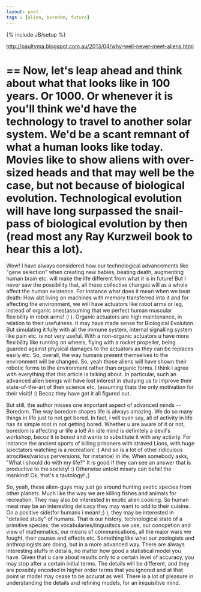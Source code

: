 ```yaml
---
layout: post
tags : [alien, boredom, future]
---
```

{% include JB/setup %}

http://paultyma.blogspot.com.au/2013/04/why-well-never-meet-aliens.html

==
Now, let's leap ahead and think about what that looks like in 100 years. Or 1000. Or whenever it is you'll think we'd have the technology to travel to another solar system. We'd be a scant remnant of what a human looks like today. Movies like to show aliens with over-sized heads and that may well be the case, but not because of biological evolution. Technological evolution will have long surpassed the snail-pass of biological evolution by then (read most any Ray Kurzweil book to hear this a lot).
==

Wow! I have always considered how our technological advancements like "gene selection" when creating new babies, beating death, augmenting human brain etc. will make the life different from what it is in future! But I never saw the possibility that, all these collective changes will as a whole affect the human existence.
For instance what does it mean when we beat death: How abt living on machines with memory transferred into it and for affecting the environment, we will have actuators like robot arms or leg, instead of organic ones(assuming that we perfect human muscular flexibility in robot arms! :) ). Organic actuators are high maintenance, in relation to their usefulness. It may have made sense for Biological Evolution. But simulating it fully with all the immune system, internal signalling system like pain etc. is not very useful. With a non-organic actuators u have more flexibility like running on wheels, flying with a rocket propeller, being guarded against physical damages to the actuators as they can be replaces easily etc. So, overall, the way humans present themselves to the environment will be changed.
So, yeah those aliens will have shown their robotic forms to the environment rather than organic forms.
I think i agree with everything that this article is talking about. In particular, such an advanced alien beings will have lost interest in studying us to improve their state-of-the-art of their science etc. (assuming thats the only motivation for their visit)! :) Becoz they have got it all figured out.

But still, the author misses one important aspect of advanced minds -- Boredom. The way boredom shapes life is always amazing. We do so many things in life just to not get bored. In fact, i will even say, all of activity in life has its simple root in not getting bored. Whether u are aware of it or not, boredom is affecting ur life a lot! An idle mind is definitely a devil's workshop, becoz it is bored and wants to substitute it with any activity. For instance the ancient sports of killing prisoners with straved Lions, with huge spectators watching is a recreation! :) And so is a lot of other ridiculous atrocities(various perversions, for instance) in life. When somebody asks, "What i should do with my life?" It is good if they can see an answer that is productive to the society! :) Otherwise untold misery can befall the mankind! Ok, that's a tautology! ;)

So, yeah, these alien-guys may just go around hunting exotic species from other planets. Much like the way we are killing fishes and animals for recreation. They may also be interested in exotic alien cooking. So human meat may be an interesting delicacy they may want to add to their cuisine.
On a positive side(for humans i mean! ;) ), they may be interested in "detailed study" of humans. That is our history, technological state of a primitive species, the vocabularies/lingusitscs we use, our concpetion and view of mathematics, our means of communications, all the major wars we fought, their causes and effects etc. Something like what our zoologists and anthroplogists are doing, but in a more advanced way.
There are always interesting stuffs in details, no matter how good a statistical model you have. Given that u care about results only to a certain level of accuracy, you may stop after a certain initial terms. The details will be different, and they are possibly encoded in higher order terms that you ignored and at that point ur model may cease to be accurat as well. There is a lot of pleasure in understanding the details and refining models, for an iniquisitive mind.

